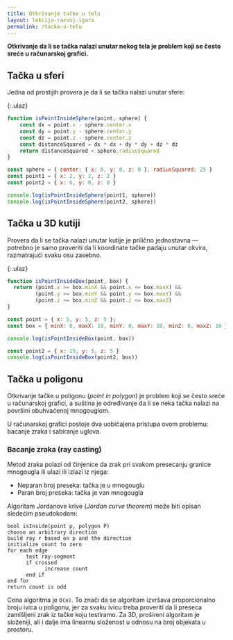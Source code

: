 ```yaml
---
title: Otkrivanje tačke u telu
layout: lekcija-razvoj-igara
permalink: /tacka-u-telu
---
```


**Otkrivanje da li se tačka nalazi unutar nekog tela je problem koji se često sreće u računarskoj grafici.**

## Tačka u sferi

Jedna od prostijih provera je da li se tačka nalazi unutar sfere:

{:.ulaz}
```js
function isPointInsideSphere(point, sphere) {
    const dx = point.x - sphere.center.x
    const dy = point.y - sphere.center.y
    const dz = point.z - sphere.center.z
    const distanceSquared = dx * dx + dy * dy + dz * dz
    return distanceSquared < sphere.radiusSquared
}

const sphere = { center: { x: 0, y: 0, z: 0 }, radiusSquared: 25 }
const point1 = { x: 2, y: 2, z: 2 }
const point2 = { x: 6, y: 0, z: 0 }

console.log(isPointInsideSphere(point1, sphere))
console.log(isPointInsideSphere(point2, sphere))
```

## Tačka u 3D kutiji

Provera da li se tačka nalazi unutar kutije je prilično jednostavna — potrebno je samo proveriti da li koordinate tačke padaju unutar okvira, razmatrajući svaku osu zasebno.

{:.ulaz}
```js
function isPointInsideBox(point, box) {
  return (point.x >= box.minX && point.x <= box.maxX) &&
         (point.y >= box.minY && point.y <= box.maxY) &&
         (point.z >= box.minZ && point.z <= box.maxZ)
}

const point = { x: 5, y: 5, z: 5 };
const box = { minX: 0, maxX: 10, minY: 0, maxY: 10, minZ: 0, maxZ: 10 }

console.log(isPointInsideBox(point, box))

const point2 = { x: 15, y: 5, z: 5 }
console.log(isPointInsideBox(point2, box))
```

## Tačka u poligonu

Otkrivanje tačke u poligonu (*point in polygon*) je problem koji se često sreće u računarskoj grafici, a suština je određivanje da li se neka tačka nalazi na površini obuhvaćenoj mnogouglom. 

U računarskoj grafici postoje dva uobičajena pristupa ovom problemu: bacanje zraka i sabiranje uglova.

### Bacanje zraka (ray casting)

Metod zraka polazi od činjenice da zrak pri svakom presecanju granice mnogougla ili ulazi ili izlazi iz njega:
* Neparan broj preseka: tačka je u mnogouglu
* Paran broj preseka: tačka je van mnogougla

Algoritam Jordanove krive (*Jordan curve theorem*) može biti opisan sledećim pseudokodom:

```
bool isInside(point p, polygon P)
choose an arbitrary direction
build ray r based on p and the direction
initialize count to zero
for each edge
      test ray-segment
      if crossed
            increase count
      end if
end for
return count is odd
```

Cena algoritma je `O(n)`. To znači da se algoritam izvršava proporcionalno broju ivica u poligonu, jer za svaku ivicu treba proveriti da li preseca zamišljeni zrak iz tačke koju testiramo. Za 3D, prošireni algoritam je složeniji, ali i dalje ima linearnu složenost u odnosu na broj objekata u prostoru.